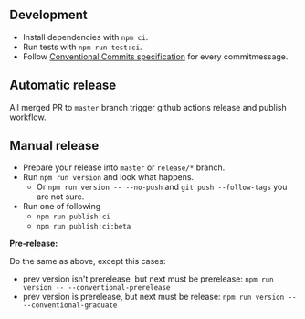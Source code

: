 ## Development

- Install dependencies with `npm сi`.
- Run tests with `npm run test:ci`.
- Follow [Conventional Commits specification](https://conventionalcommits.org/) for every commitmessage.

## Automatic release

All merged PR to `master` branch trigger github actions release and publish workflow.

## Manual release

- Prepare your release into `master` or `release/*` branch.
- Run `npm run version` and look what happens.
  - Or `npm run version -- --no-push` and `git push --follow-tags` you are not sure.
- Run one of following
  - `npm run publish:ci`
  - `npm run publish:ci:beta`

**Pre-release:**

Do the same as above, except this cases:

- prev version isn't prerelease, but next must be prerelease: `npm run version -- --conventional-prerelease`
- prev version is prerelease, but next must be release: `npm run version -- --conventional-graduate`
